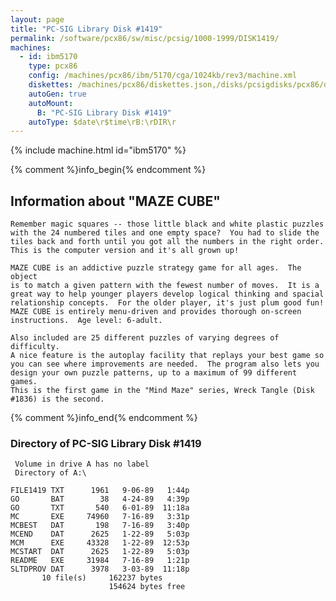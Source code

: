 ```yaml
---
layout: page
title: "PC-SIG Library Disk #1419"
permalink: /software/pcx86/sw/misc/pcsig/1000-1999/DISK1419/
machines:
  - id: ibm5170
    type: pcx86
    config: /machines/pcx86/ibm/5170/cga/1024kb/rev3/machine.xml
    diskettes: /machines/pcx86/diskettes.json,/disks/pcsigdisks/pcx86/diskettes.json
    autoGen: true
    autoMount:
      B: "PC-SIG Library Disk #1419"
    autoType: $date\r$time\rB:\rDIR\r
---
```


{% include machine.html id="ibm5170" %}

{% comment %}info_begin{% endcomment %}

## Information about "MAZE CUBE"

    Remember magic squares -- those little black and white plastic puzzles
    with the 24 numbered tiles and one empty space?  You had to slide the
    tiles back and forth until you got all the numbers in the right order.
    This is the computer version and it's all grown up!
    
    MAZE CUBE is an addictive puzzle strategy game for all ages.  The object
    is to match a given pattern with the fewest number of moves.  It is a
    great way to help younger players develop logical thinking and spacial
    relationship concepts.  For the older player, it's just plum good fun!
    MAZE CUBE is entirely menu-driven and provides thorough on-screen
    instructions.  Age level: 6-adult.
    
    Also included are 25 different puzzles of varying degrees of difficulty.
    A nice feature is the autoplay facility that replays your best game so
    you can see where improvements are needed.  The program also lets you
    design your own puzzle patterns, up to a maximum of 99 different games.
    This is the first game in the "Mind Maze" series, Wreck Tangle (Disk
    #1836) is the second.
{% comment %}info_end{% endcomment %}


### Directory of PC-SIG Library Disk #1419

     Volume in drive A has no label
     Directory of A:\

    FILE1419 TXT      1961   9-06-89   1:44p
    GO       BAT        38   4-24-89   4:39p
    GO       TXT       540   6-01-89  11:18a
    MC       EXE     74960   7-16-89   3:31p
    MCBEST   DAT       198   7-16-89   3:40p
    MCEND    DAT      2625   1-22-89   5:03p
    MCM      EXE     43328   1-22-89  12:53p
    MCSTART  DAT      2625   1-22-89   5:03p
    README   EXE     31984   7-16-89   1:21p
    SLTDPROV DAT      3978   3-03-89  11:18p
           10 file(s)     162237 bytes
                          154624 bytes free
